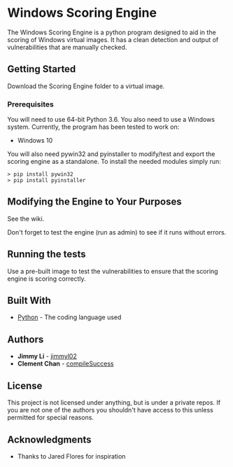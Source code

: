 # Windows Scoring Engine

The Windows Scoring Engine is a python program designed to aid in the scoring of Windows virtual images. It has a clean detection and output of vulnerabilities that are manually checked.

## Getting Started

Download the Scoring Engine folder to a virtual image.

### Prerequisites

You will need to use 64-bit Python 3.6. You also need to use a Windows system. Currently, the program has been tested to work on:

* Windows 10

You will also need pywin32 and pyinstaller to modify/test and export the scoring engine as a standalone.
To install the needed modules simply run:

```
> pip install pywin32
> pip install pyinstaller
```

## Modifying the Engine to Your Purposes

See the wiki.

Don't forget to test the engine (run as admin) to see if it runs without errors.

## Running the tests

Use a pre-built image to test the vulnerabilities to ensure that the scoring engine is scoring correctly.

## Built With

* [Python](https://www.python.org/) - The coding language used

## Authors

* **Jimmy Li** - [jimmyl02](https://github.com/jimmyl02)
* **Clement Chan** - [compileSuccess](https://github.com/compileSuccess)

## License

This project is not licensed under anything, but is under a private repos. If you are not one of the authors you shouldn't have access to this unless permitted for special reasons.

## Acknowledgments

* Thanks to Jared Flores for inspiration
